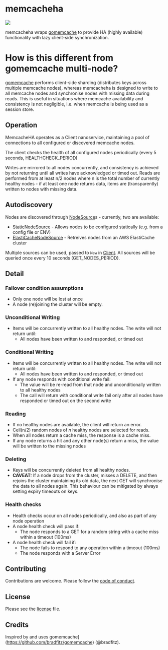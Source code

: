 # memcacheha

[![](https://godoc.org/github.com/apitalent/memcacheha?status.svg)](https://godoc.org/github.com/apitalent/memcacheha)

memcacheha wraps [gomemcache](https://github.com/bradfitz/gomemcache) to provide HA (highly available) functionality with lazy client-side synchronization.

# How is this different from gomemcache multi-node?

[gomemcache](https://github.com/bradfitz/gomemcache) performs client-side sharding (distributes keys across multiple memcache nodes), whereas memcacheha 
is designed to write to all memcache nodes and synchronise nodes with missing data during reads. This is useful 
in situations where memcache availability and consistency is not negligible, i.e. when memcache is being used as a 
session store.

## Operation

MemcacheHA operates as a Client nanoservice, maintaining a pool of connections to all configured or discovered memcache
nodes.

The client checks the health of all configured nodes periodically (every 5 seconds, HEALTHCHECK_PERIOD)

Writes are mirrored to all nodes concurrently, and consistency is achieved by not returning until all writes 
have acknowledged or timed out. Reads are performed from at least n/2 nodes where n is the total number of currently
healthy nodes - if at least one node returns data, items are (transparently) written to nodes with missing data. 

## Autodiscovery

Nodes are discovered through [NodeSource](./node_source.go)s - currently, two are available:

* [StaticNodeSource](./static_node_source.go) - Allows nodes to be configured statically (e.g. from a config file or ENV)
* [ElastiCacheNodeSource](./elasticache_node_source.go) - Retreives nodes from an AWS ElastiCache cluster

Multiple sources can be used, passed to `New` in [Client](./client.go). All sources will be queried once every 10 seconds (GET_NODES_PERIOD).

## Detail

### Failover condition assumptions

* Only one node will be lost at once
* A node (re)joining the cluster will be empty.

### Unconditional Writing

* Items will be concurrently written to all healthy nodes. The write will not return until:
	* All nodes have been written to and responded, or timed out

### Conditional Writing

* Items will be concurrently written to all healthy nodes. The write will not return until:
	* All nodes have been written to and responded, or timed out
* If any node responds with conditional write fail:
	* The value will be re-read from that node and unconditionally written to all healthy nodes
	* The call will return with conditional write fail only after all nodes have responded or timed out on the second write

### Reading

* If no healthy nodes are available, the client will return an error.
* Ceil(n/2) random nodes of _n_ healthy nodes are selected for reads.
* When all nodes return a cache miss, the response is a cache miss.
* If any node returns a hit and any other node(s) return a miss, the value will be written to the missing nodes

### Deleting

* Keys will be concurrently deleted from all healthy nodes.
* **CAVEAT:** If a node drops from the cluster, misses a DELETE, and then rejoins the cluster maintaining its old data, the next GET will synchronise the data to all nodes again. This behaviour can be mitigated by always setting expiry timeouts on keys.

### Health checks

* Health checks occur on all nodes periodically, and also as part of any node operation
* A node health check will pass if:
	* The node responds to a GET for a random string with a cache miss within a timeout (100ms)
* A node health check will fail if:
	* The node fails to respond to any operation within a timeout (100ms)
	* The node responds with a Server Error

## Contributing

Contributions are welcome. Please follow the [code of conduct](./code_of_conduct.md).

## License

Please see the [license](./LICENSE) file.

## Credits

Inspired by and uses gomemcache](https://github.com/bradfitz/gomemcache) (@bradfitz).